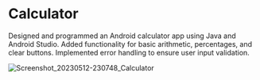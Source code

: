 # Calculator
<p>
  Designed and programmed an Android calculator app using Java and Android Studio. Added functionality for basic arithmetic, percentages, and clear buttons. Implemented error handling to ensure user input validation. </p>
  
  
![Screenshot_20230512-230748_Calculator](https://github.com/YashSharma012/Calculator/assets/113193859/bffe6c8a-3c9e-4909-ba02-bc536c88d294)
